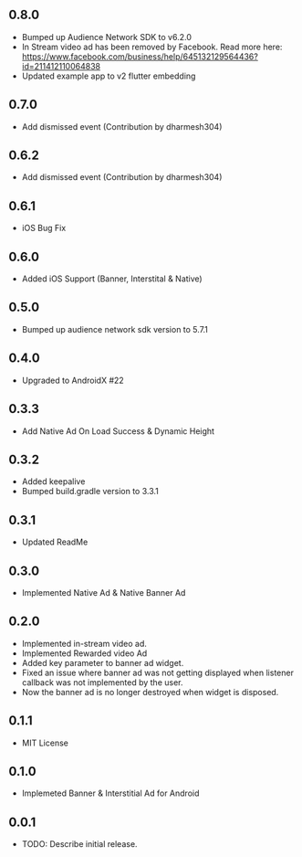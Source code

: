 ## 0.8.0
* Bumped up Audience Network SDK to v6.2.0
* In Stream video ad has been removed by Facebook. Read more here: https://www.facebook.com/business/help/645132129564436?id=211412110064838
* Updated example app to v2 flutter embedding

## 0.7.0
* Add dismissed event (Contribution by dharmesh304)

## 0.6.2
* Add dismissed event (Contribution by dharmesh304)

## 0.6.1
* iOS Bug Fix

## 0.6.0
* Added iOS Support (Banner, Interstital & Native)

## 0.5.0
* Bumped up audience network sdk version to 5.7.1

## 0.4.0
* Upgraded to AndroidX #22

## 0.3.3
* Add Native Ad On Load Success & Dynamic Height

## 0.3.2
* Added keepalive
* Bumped build.gradle version to 3.3.1

## 0.3.1
* Updated ReadMe

## 0.3.0
* Implemented Native Ad & Native Banner Ad

## 0.2.0

* Implemented in-stream video ad.
* Implemented Rewarded video Ad
* Added key parameter to banner ad widget.
* Fixed an issue where banner ad was not getting displayed when listener callback was not implemented by the user.
* Now the banner ad is no longer destroyed when widget is disposed.

## 0.1.1

* MIT License
  
## 0.1.0

* Implemeted Banner & Interstitial Ad for Android

## 0.0.1

* TODO: Describe initial release.
